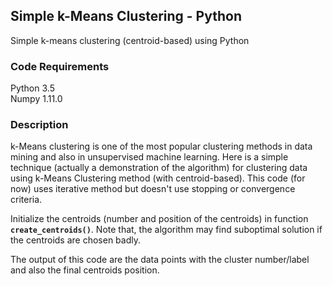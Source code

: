 ## Simple k-Means Clustering - Python
Simple k-means clustering (centroid-based) using Python

### Code Requirements
Python 3.5 <br />
Numpy 1.11.0

### Description
k-Means clustering is one of the most popular clustering methods in data mining and also in unsupervised machine learning.
Here is a simple technique (actually a demonstration of the algorithm) for clustering data using k-Means Clustering method (with centroid-based). This code (for now) uses iterative method but doesn't use stopping or convergence criteria.

Initialize the centroids (number and position of the centroids) in function **`create_centroids()`**.
Note that, the algorithm may find suboptimal solution if the centroids are chosen badly.

The output of this code are the data points with the cluster number/label and also the final centroids position.


